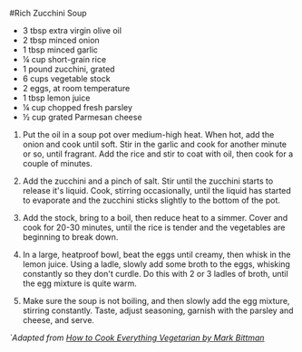 #Rich Zucchini Soup

* 3 tbsp extra virgin olive oil
* 2 tbsp minced onion
* 1 tbsp minced garlic
* ¼ cup short-grain rice
* 1 pound zucchini, grated
* 6 cups vegetable stock
* 2 eggs, at room temperature
* 1 tbsp lemon juice
* ¼ cup chopped fresh parsley
* ½ cup grated Parmesan cheese

1. Put the oil in a soup pot over medium-high heat. When hot, add the onion and cook until soft. Stir in the garlic and cook for another minute or so, until fragrant. Add the rice and stir to coat with oil, then cook for a couple of minutes.

2. Add the zucchini and a pinch of salt. Stir until the zucchini starts to release it's liquid. Cook, stirring occasionally, until the liquid has started to evaporate and the zucchini sticks slightly to the bottom of the pot.

3. Add the stock, bring to a boil, then reduce heat to a simmer. Cover and cook for 20-30 minutes, until the rice is tender and the vegetables are beginning to break down.

4. In a large, heatproof bowl, beat the eggs until creamy, then whisk in the lemon juice. Using a ladle, slowly add some broth to the eggs, whisking constantly so they don't curdle. Do this with 2 or 3 ladles of broth, until the egg mixture is quite warm.

5. Make sure the soup is not boiling, and then slowly add the egg mixture, stirring constantly. Taste, adjust seasoning, garnish with the parsley and cheese, and serve.

_`Adapted from [How to Cook Everything Vegetarian by Mark Bittman](http://www.amazon.com/gp/product/0764524836/ref=as_li_qf_sp_asin_il_tl?ie=UTF8&camp=1789&creative=9325&creativeASIN=0764524836&linkCode=as2&tag=yudaorg-20)_